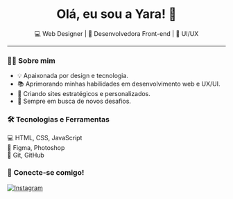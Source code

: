 <h1 align="center">Olá, eu sou a Yara! 👋</h1>

<p align="center">
  💻 Web Designer | 🚀 Desenvolvedora Front-end | 🎨 UI/UX 
</p>

---

### 👩‍💻 **Sobre mim**
- 💡 Apaixonada por design e tecnologia.
- 📚 Aprimorando minhas habilidades em desenvolvimento web e UX/UI.
- 🎯 Criando sites estratégicos e personalizados.
- 🚀 Sempre em busca de novos desafios.

### 🛠 **Tecnologias e Ferramentas**
💻 HTML, CSS, JavaScript  
🎨 Figma, Photoshop  
🚀 Git, GitHub  

### 📩 **Conecte-se comigo!**
[![Instagram](https://img.shields.io/badge/Instagram-%23E4405F.svg?&style=for-the-badge&logo=instagram&logoColor=white)](https://www.instagram.com/yaraferreiraweb/)  
